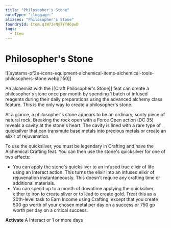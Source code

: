 ```yaml
---
title: "Philosopher's Stone"
noteType: ":luggage:"
aliases: "Philosopher's Stone"
foundryId: Item.q1W7JeNy7YTd6pwD
tags:
  - Item
---
```


# Philosopher's Stone
![[systems-pf2e-icons-equipment-alchemical-items-alchemical-tools-philosophers-stone.webp|150]]

An alchemist with the [[Craft Philosopher's Stone]] feat can create a philosopher's stone once per month by spending 1 batch of infused reagents during their daily preparations using the advanced alchemy class feature. This is the only way to create a philosopher's stone.

At a glance, a philosopher's stone appears to be an ordinary, sooty piece of natural rock. Breaking the rock open with a Force Open action (DC 35) reveals a cavity at the stone's heart. The cavity is lined with a rare type of quicksilver that can transmute base metals into precious metals or create an elixir of rejuvenation.

To use the quicksilver, you must be legendary in Crafting and have the Alchemical Crafting feat. You can then use the stone's quicksilver for one of two effects:

*   You can apply the stone's quicksilver to an infused true elixir of life using an Interact action. This turns the elixir into an infused elixir of rejuvenation instantaneously. This doesn't require any crafting time or additional materials.
*   You can spend up to a month of downtime applying the quicksilver either to iron to create silver or to lead to create gold. Treat this as a 20th-level task to Earn Income using Crafting, except that you create 500 gp worth of your chosen metal per day on a success or 750 gp worth per day on a critical success.

**Activate** A Interact or 1 or more days
